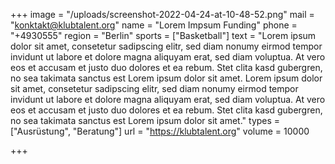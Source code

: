 +++
image = "/uploads/screenshot-2022-04-24-at-10-48-52.png"
mail = "konktakt@klubtalent.org"
name = "Lorem Impsum Funding"
phone = "+4930555"
region = "Berlin"
sports = ["Basketball"]
text = "Lorem ipsum dolor sit amet, consetetur sadipscing elitr, sed diam nonumy eirmod tempor invidunt ut labore et dolore magna aliquyam erat, sed diam voluptua. At vero eos et accusam et justo duo dolores et ea rebum. Stet clita kasd gubergren, no sea takimata sanctus est Lorem ipsum dolor sit amet. Lorem ipsum dolor sit amet, consetetur sadipscing elitr, sed diam nonumy eirmod tempor invidunt ut labore et dolore magna aliquyam erat, sed diam voluptua. At vero eos et accusam et justo duo dolores et ea rebum. Stet clita kasd gubergren, no sea takimata sanctus est Lorem ipsum dolor sit amet."
types = ["Ausrüstung", "Beratung"]
url = "https://klubtalent.org"
volume = 10000

+++
